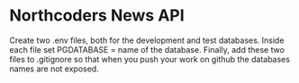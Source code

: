 # Northcoders News API

Create two .env files, both for the development and test databases. Inside each file set PGDATABASE = name of the database. Finally, add these two files to .gitignore so that when you push your work on github the databases names are not exposed.